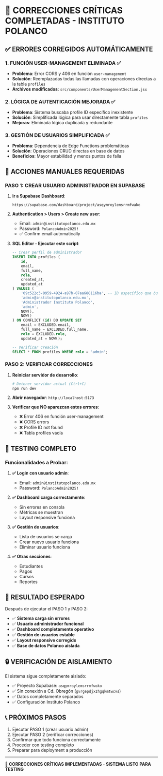 # 🚨 CORRECCIONES CRÍTICAS COMPLETADAS - INSTITUTO POLANCO

## ✅ **ERRORES CORREGIDOS AUTOMÁTICAMENTE**

### 1. **FUNCIÓN USER-MANAGEMENT ELIMINADA** ✅
- **Problema**: Error CORS y 406 en función `user-management`
- **Solución**: Reemplazadas todas las llamadas con operaciones directas a la tabla `profiles`
- **Archivos modificados**: `src/components/UserManagementSection.jsx`

### 2. **LÓGICA DE AUTENTICACIÓN MEJORADA** ✅
- **Problema**: Sistema buscaba profile ID específico inexistente
- **Solución**: Simplificada lógica para usar directamente tabla `profiles`
- **Mejoras**: Eliminada lógica duplicada y redundante

### 3. **GESTIÓN DE USUARIOS SIMPLIFICADA** ✅
- **Problema**: Dependencia de Edge Functions problemáticas
- **Solución**: Operaciones CRUD directas en base de datos
- **Beneficios**: Mayor estabilidad y menos puntos de falla

## 🔧 **ACCIONES MANUALES REQUERIDAS**

### **PASO 1: CREAR USUARIO ADMINISTRADOR EN SUPABASE**

1. **Ir a Supabase Dashboard**:
   ```
   https://supabase.com/dashboard/project/asqymroylemsrrmfwako
   ```

2. **Authentication > Users > Create new user**:
   - Email: `admin@institutopolanco.edu.mx`
   - Password: `PolancoAdmin2025!`
   - ✅ Confirm email automatically

3. **SQL Editor - Ejecutar este script**:
   ```sql
   -- Crear perfil de administrador
   INSERT INTO profiles (
       id,
       email,
       full_name,
       role,
       created_at,
       updated_at
   ) VALUES (
       '09c522c3-8959-4924-a97b-07aa688116ba', -- ID específico que busca el sistema
       'admin@institutopolanco.edu.mx',
       'Administrador Instituto Polanco',
       'admin',
       NOW(),
       NOW()
   ) ON CONFLICT (id) DO UPDATE SET
       email = EXCLUDED.email,
       full_name = EXCLUDED.full_name,
       role = EXCLUDED.role,
       updated_at = NOW();

   -- Verificar creación
   SELECT * FROM profiles WHERE role = 'admin';
   ```

### **PASO 2: VERIFICAR CORRECCIONES**

1. **Reiniciar servidor de desarrollo**:
   ```bash
   # Detener servidor actual (Ctrl+C)
   npm run dev
   ```

2. **Abrir navegador**: `http://localhost:5173`

3. **Verificar que NO aparezcan estos errores**:
   - ❌ Error 406 en función user-management
   - ❌ CORS errors
   - ❌ Profile ID not found
   - ❌ Tabla profiles vacía

## 🧪 **TESTING COMPLETO**

### **Funcionalidades a Probar**:

1. **✅ Login con usuario admin**:
   - Email: `admin@institutopolanco.edu.mx`
   - Password: `PolancoAdmin2025!`

2. **✅ Dashboard carga correctamente**:
   - Sin errores en consola
   - Métricas se muestran
   - Layout responsive funciona

3. **✅ Gestión de usuarios**:
   - Lista de usuarios se carga
   - Crear nuevo usuario funciona
   - Eliminar usuario funciona

4. **✅ Otras secciones**:
   - Estudiantes
   - Pagos
   - Cursos
   - Reportes

## 🎯 **RESULTADO ESPERADO**

Después de ejecutar el PASO 1 y PASO 2:

- ✅ **Sistema carga sin errores**
- ✅ **Usuario administrador funcional**
- ✅ **Dashboard completamente operativo**
- ✅ **Gestión de usuarios estable**
- ✅ **Layout responsive corregido**
- ✅ **Base de datos Polanco aislada**

## 🔒 **VERIFICACIÓN DE AISLAMIENTO**

El sistema sigue completamente aislado:
- ✅ Proyecto Supabase: `asqymroylemsrrmfwako`
- ✅ Sin conexión a Cd. Obregón (`gvrgepdjxzhgqkmtwcvs`)
- ✅ Datos completamente separados
- ✅ Configuración Instituto Polanco

## 📞 **PRÓXIMOS PASOS**

1. Ejecutar PASO 1 (crear usuario admin)
2. Ejecutar PASO 2 (verificar correcciones)
3. Confirmar que todo funciona correctamente
4. Proceder con testing completo
5. Preparar para deployment a producción

---

**🎉 CORRECCIONES CRÍTICAS IMPLEMENTADAS - SISTEMA LISTO PARA TESTING**
